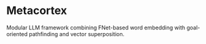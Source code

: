 # Metacortex
Modular LLM framework combining FNet-based word embedding with goal-oriented pathfinding and vector superposition.
